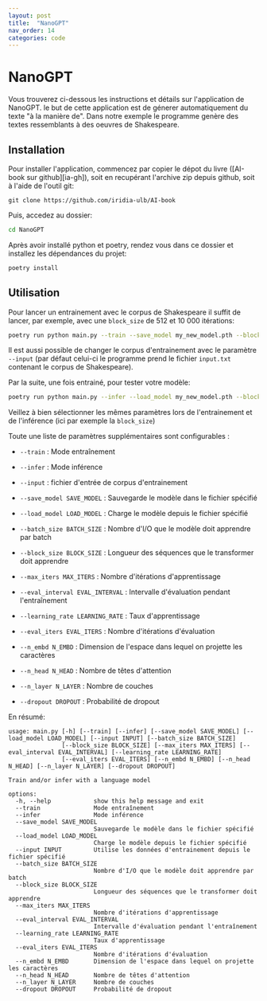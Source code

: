 ```yaml
---
layout: post
title:  "NanoGPT"
nav_order: 14
categories: code
---
```


# NanoGPT

Vous trouverez ci-dessous les instructions et détails sur l'application de NanoGPT.
le but de cette application est de génerer automatiquement du texte "à la manière de".
Dans notre exemple le programme genère des textes ressemblants à des oeuvres de Shakespeare.

## Installation

Pour installer l'application, commencez par copier le dépot du livre ([AI-book sur github][ia-gh]),
soit en recupérant l'archive zip depuis github, soit à l'aide de l'outil git:
```
git clone https://github.com/iridia-ulb/AI-book
```

Puis, accedez au dossier:

```bash
cd NanoGPT
```

Après avoir installé python et poetry, rendez vous dans ce dossier et installez les
dépendances du projet:

```bash
poetry install
```

## Utilisation

Pour lancer un entrainement avec le corpus de Shakespeare il suffit de lancer, par exemple, avec une `block_size` de 512 et 10 000 itérations:

```bash
poetry run python main.py --train --save_model my_new_model.pth --block_size 512 --eval_iters 10000
```

Il est aussi possible de changer le corpus d'entrainement avec le paramètre `--input` (par défaut celui-ci le programme prend le fichier `input.txt` contenant le corpus de Shakespeare).

Par la suite, une fois entrainé, pour tester votre modèle:

```bash
poetry run python main.py --infer --load_model my_new_model.pth --block_size 512
```

Veillez à bien sélectionner les mêmes paramètres lors de l'entrainement et de l'inférence (ici par exemple la `block_size`)

Toute une liste de paramètres supplémentaires sont configurables :
  
  * `--train` : Mode entraînement
  
  * `--infer` : Mode inférence
  
  * `--input` : fichier d'entrée de corpus d'entrainement
  
  * `--save_model SAVE_MODEL` : Sauvegarde le modèle dans le fichier spécifié
  
  * `--load_model LOAD_MODEL` : Charge le modèle depuis le fichier spécifié
  
  * `--batch_size BATCH_SIZE` : Nombre d'I/O que le modèle doit apprendre par batch
  
  * `--block_size BLOCK_SIZE` : Longueur des séquences que le transformer doit apprendre
  
  * `--max_iters MAX_ITERS` : Nombre d'itérations d'apprentissage
  
  * `--eval_interval EVAL_INTERVAL` : Intervalle d'évaluation pendant l'entraînement
  
  * `--learning_rate LEARNING_RATE` : Taux d'apprentissage
  
  * `--eval_iters EVAL_ITERS` : Nombre d'itérations d'évaluation
  
  * `--n_embd N_EMBD` : Dimension de l'espace dans lequel on projette les caractères
  
  * `--n_head N_HEAD` : Nombre de têtes d'attention
  
  * `--n_layer N_LAYER` : Nombre de couches
  
  * `--dropout DROPOUT` : Probabilité de dropout
  

En résumé:

```
usage: main.py [-h] [--train] [--infer] [--save_model SAVE_MODEL] [--load_model LOAD_MODEL] [--input INPUT] [--batch_size BATCH_SIZE]
               [--block_size BLOCK_SIZE] [--max_iters MAX_ITERS] [--eval_interval EVAL_INTERVAL] [--learning_rate LEARNING_RATE]
               [--eval_iters EVAL_ITERS] [--n_embd N_EMBD] [--n_head N_HEAD] [--n_layer N_LAYER] [--dropout DROPOUT]

Train and/or infer with a language model

options:
  -h, --help            show this help message and exit
  --train               Mode entraînement
  --infer               Mode inférence
  --save_model SAVE_MODEL
                        Sauvegarde le modèle dans le fichier spécifié
  --load_model LOAD_MODEL
                        Charge le modèle depuis le fichier spécifié
  --input INPUT         Utilise les données d'entrainement depuis le fichier spécifié
  --batch_size BATCH_SIZE
                        Nombre d'I/O que le modèle doit apprendre par batch
  --block_size BLOCK_SIZE
                        Longueur des séquences que le transformer doit apprendre
  --max_iters MAX_ITERS
                        Nombre d'itérations d'apprentissage
  --eval_interval EVAL_INTERVAL
                        Intervalle d'évaluation pendant l'entraînement
  --learning_rate LEARNING_RATE
                        Taux d'apprentissage
  --eval_iters EVAL_ITERS
                        Nombre d'itérations d'évaluation
  --n_embd N_EMBD       Dimension de l'espace dans lequel on projette les caractères
  --n_head N_HEAD       Nombre de têtes d'attention
  --n_layer N_LAYER     Nombre de couches
  --dropout DROPOUT     Probabilité de dropout
```
